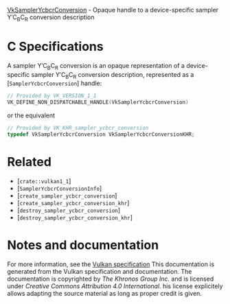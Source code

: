[VkSamplerYcbcrConversion](https://www.khronos.org/registry/vulkan/specs/1.3-extensions/man/html/VkSamplerYcbcrConversion.html) - Opaque handle to a device-specific sampler Y′C<sub>B</sub>C<sub>R</sub> conversion description

# C Specifications
A sampler Y′C<sub>B</sub>C<sub>R</sub> conversion is an opaque representation of a
device-specific sampler Y′C<sub>B</sub>C<sub>R</sub> conversion description, represented as a
[`SamplerYcbcrConversion`] handle:
```c
// Provided by VK_VERSION_1_1
VK_DEFINE_NON_DISPATCHABLE_HANDLE(VkSamplerYcbcrConversion)
```
or the equivalent
```c
// Provided by VK_KHR_sampler_ycbcr_conversion
typedef VkSamplerYcbcrConversion VkSamplerYcbcrConversionKHR;
```

# Related
- [`crate::vulkan1_1`]
- [`SamplerYcbcrConversionInfo`]
- [`create_sampler_ycbcr_conversion`]
- [`create_sampler_ycbcr_conversion_khr`]
- [`destroy_sampler_ycbcr_conversion`]
- [`destroy_sampler_ycbcr_conversion_khr`]

# Notes and documentation
For more information, see the [Vulkan specification](https://www.khronos.org/registry/vulkan/specs/1.3-extensions/html/vkspec.html)
This documentation is generated from the Vulkan specification and documentation.
The documentation is copyrighted by *The Khronos Group Inc.* and is licensed under *Creative Commons Attribution 4.0 International*.
his license explicitely allows adapting the source material as long as proper credit is given.
        